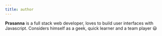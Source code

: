 ```yaml
---
title: author
---
```


**Prasanna** is a full stack web developer, loves to build user interfaces with Javascript. Considers himself as a geek, quick learner and a team player 😃 
